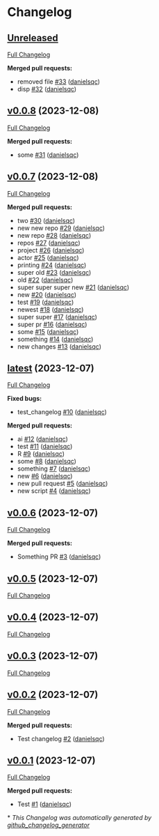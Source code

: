 # Changelog

## [Unreleased](https://github.com/danielsqc/auto_changelog/tree/HEAD)

[Full Changelog](https://github.com/danielsqc/auto_changelog/compare/v0.0.8...HEAD)

**Merged pull requests:**

- removed file [\#33](https://github.com/danielsqc/auto_changelog/pull/33) ([danielsqc](https://github.com/danielsqc))
- disp [\#32](https://github.com/danielsqc/auto_changelog/pull/32) ([danielsqc](https://github.com/danielsqc))

## [v0.0.8](https://github.com/danielsqc/auto_changelog/tree/v0.0.8) (2023-12-08)

[Full Changelog](https://github.com/danielsqc/auto_changelog/compare/v0.0.7...v0.0.8)

**Merged pull requests:**

- some [\#31](https://github.com/danielsqc/auto_changelog/pull/31) ([danielsqc](https://github.com/danielsqc))

## [v0.0.7](https://github.com/danielsqc/auto_changelog/tree/v0.0.7) (2023-12-08)

[Full Changelog](https://github.com/danielsqc/auto_changelog/compare/latest...v0.0.7)

**Merged pull requests:**

- two [\#30](https://github.com/danielsqc/auto_changelog/pull/30) ([danielsqc](https://github.com/danielsqc))
- new new repo [\#29](https://github.com/danielsqc/auto_changelog/pull/29) ([danielsqc](https://github.com/danielsqc))
- new repo [\#28](https://github.com/danielsqc/auto_changelog/pull/28) ([danielsqc](https://github.com/danielsqc))
- repos [\#27](https://github.com/danielsqc/auto_changelog/pull/27) ([danielsqc](https://github.com/danielsqc))
-  project [\#26](https://github.com/danielsqc/auto_changelog/pull/26) ([danielsqc](https://github.com/danielsqc))
- actor [\#25](https://github.com/danielsqc/auto_changelog/pull/25) ([danielsqc](https://github.com/danielsqc))
- printing [\#24](https://github.com/danielsqc/auto_changelog/pull/24) ([danielsqc](https://github.com/danielsqc))
- super old [\#23](https://github.com/danielsqc/auto_changelog/pull/23) ([danielsqc](https://github.com/danielsqc))
- old [\#22](https://github.com/danielsqc/auto_changelog/pull/22) ([danielsqc](https://github.com/danielsqc))
- super super super new [\#21](https://github.com/danielsqc/auto_changelog/pull/21) ([danielsqc](https://github.com/danielsqc))
- new [\#20](https://github.com/danielsqc/auto_changelog/pull/20) ([danielsqc](https://github.com/danielsqc))
- test [\#19](https://github.com/danielsqc/auto_changelog/pull/19) ([danielsqc](https://github.com/danielsqc))
- newest [\#18](https://github.com/danielsqc/auto_changelog/pull/18) ([danielsqc](https://github.com/danielsqc))
- super super [\#17](https://github.com/danielsqc/auto_changelog/pull/17) ([danielsqc](https://github.com/danielsqc))
- super pr [\#16](https://github.com/danielsqc/auto_changelog/pull/16) ([danielsqc](https://github.com/danielsqc))
- some [\#15](https://github.com/danielsqc/auto_changelog/pull/15) ([danielsqc](https://github.com/danielsqc))
- something [\#14](https://github.com/danielsqc/auto_changelog/pull/14) ([danielsqc](https://github.com/danielsqc))
- new changes [\#13](https://github.com/danielsqc/auto_changelog/pull/13) ([danielsqc](https://github.com/danielsqc))

## [latest](https://github.com/danielsqc/auto_changelog/tree/latest) (2023-12-07)

[Full Changelog](https://github.com/danielsqc/auto_changelog/compare/v0.0.6...latest)

**Fixed bugs:**

- test\_changelog [\#10](https://github.com/danielsqc/auto_changelog/pull/10) ([danielsqc](https://github.com/danielsqc))

**Merged pull requests:**

- ai [\#12](https://github.com/danielsqc/auto_changelog/pull/12) ([danielsqc](https://github.com/danielsqc))
- test [\#11](https://github.com/danielsqc/auto_changelog/pull/11) ([danielsqc](https://github.com/danielsqc))
- R [\#9](https://github.com/danielsqc/auto_changelog/pull/9) ([danielsqc](https://github.com/danielsqc))
- some [\#8](https://github.com/danielsqc/auto_changelog/pull/8) ([danielsqc](https://github.com/danielsqc))
- something [\#7](https://github.com/danielsqc/auto_changelog/pull/7) ([danielsqc](https://github.com/danielsqc))
- new [\#6](https://github.com/danielsqc/auto_changelog/pull/6) ([danielsqc](https://github.com/danielsqc))
- new pull request [\#5](https://github.com/danielsqc/auto_changelog/pull/5) ([danielsqc](https://github.com/danielsqc))
- new script [\#4](https://github.com/danielsqc/auto_changelog/pull/4) ([danielsqc](https://github.com/danielsqc))

## [v0.0.6](https://github.com/danielsqc/auto_changelog/tree/v0.0.6) (2023-12-07)

[Full Changelog](https://github.com/danielsqc/auto_changelog/compare/v0.0.5...v0.0.6)

**Merged pull requests:**

- Something PR [\#3](https://github.com/danielsqc/auto_changelog/pull/3) ([danielsqc](https://github.com/danielsqc))

## [v0.0.5](https://github.com/danielsqc/auto_changelog/tree/v0.0.5) (2023-12-07)

[Full Changelog](https://github.com/danielsqc/auto_changelog/compare/v0.0.4...v0.0.5)

## [v0.0.4](https://github.com/danielsqc/auto_changelog/tree/v0.0.4) (2023-12-07)

[Full Changelog](https://github.com/danielsqc/auto_changelog/compare/v0.0.3...v0.0.4)

## [v0.0.3](https://github.com/danielsqc/auto_changelog/tree/v0.0.3) (2023-12-07)

[Full Changelog](https://github.com/danielsqc/auto_changelog/compare/v0.0.2...v0.0.3)

## [v0.0.2](https://github.com/danielsqc/auto_changelog/tree/v0.0.2) (2023-12-07)

[Full Changelog](https://github.com/danielsqc/auto_changelog/compare/v0.0.1...v0.0.2)

**Merged pull requests:**

- Test changelog [\#2](https://github.com/danielsqc/auto_changelog/pull/2) ([danielsqc](https://github.com/danielsqc))

## [v0.0.1](https://github.com/danielsqc/auto_changelog/tree/v0.0.1) (2023-12-07)

[Full Changelog](https://github.com/danielsqc/auto_changelog/compare/a557bbf599ce0a205ac98044d5c15e193ddba74a...v0.0.1)

**Merged pull requests:**

- Test [\#1](https://github.com/danielsqc/auto_changelog/pull/1) ([danielsqc](https://github.com/danielsqc))



\* *This Changelog was automatically generated by [github_changelog_generator](https://github.com/github-changelog-generator/github-changelog-generator)*
